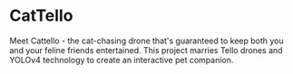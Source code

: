 # CatTello
Meet Cattello - the cat-chasing drone that's guaranteed to keep both you and your feline friends entertained. This project marries Tello drones and YOLOv4 technology to create an  interactive pet companion.
